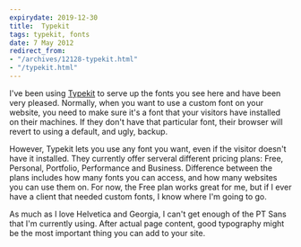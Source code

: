 ```yaml
---
expirydate: 2019-12-30
title:  Typekit
tags: typekit, fonts
date: 7 May 2012
redirect_from:
- "/archives/12128-typekit.html"
- "/typekit.html"
---
```



I've been using [Typekit](http://typekit.com) to serve up the fonts you see here and have been very pleased. Normally, when you want to use a custom font on your website, you need to make sure it's a font that your visitors have installed on their machines. If they don't have that particular font, their browser will revert to using a default, and ugly, backup.

However, Typekit lets you use any font you want, even if the visitor doesn't have it installed. They currently offer serveral different pricing plans: Free, Personal, Portfolio, Performance and Business. Difference between the plans includes how many fonts you can access, and how many websites you can use them on. For now, the Free plan works great for me, but if I ever have a client that needed custom fonts, I know where I'm going to go.

As much as I love Helvetica and Georgia, I can't get enough of the PT Sans that I'm currently using. After actual page content, good typography might be the most important thing you can add to your site.
